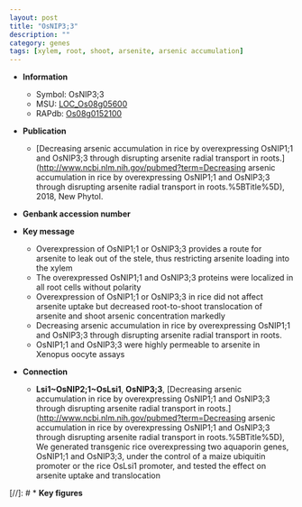 ```yaml
---
layout: post
title: "OsNIP3;3"
description: ""
category: genes
tags: [xylem, root, shoot, arsenite, arsenic accumulation]
---
```


* **Information**  
    + Symbol: OsNIP3;3  
    + MSU: [LOC_Os08g05600](http://rice.uga.edu/cgi-bin/ORF_infopage.cgi?orf=LOC_Os08g05600)  
    + RAPdb: [Os08g0152100](http://rapdb.dna.affrc.go.jp/viewer/gbrowse_details/irgsp1?name=Os08g0152100)  

* **Publication**  
    + [Decreasing arsenic accumulation in rice by overexpressing OsNIP1;1 and OsNIP3;3 through disrupting arsenite radial transport in roots.](http://www.ncbi.nlm.nih.gov/pubmed?term=Decreasing arsenic accumulation in rice by overexpressing OsNIP1;1 and OsNIP3;3 through disrupting arsenite radial transport in roots.%5BTitle%5D), 2018, New Phytol.

* **Genbank accession number**  

* **Key message**  
    + Overexpression of OsNIP1;1 or OsNIP3;3 provides a route for arsenite to leak out of the stele, thus restricting arsenite loading into the xylem
    + The overexpressed OsNIP1;1 and OsNIP3;3 proteins were localized in all root cells without polarity
    + Overexpression of OsNIP1;1 or OsNIP3;3 in rice did not affect arsenite uptake but decreased root-to-shoot translocation of arsenite and shoot arsenic concentration markedly
    + Decreasing arsenic accumulation in rice by overexpressing OsNIP1;1 and OsNIP3;3 through disrupting arsenite radial transport in roots.
    + OsNIP1;1 and OsNIP3;3 were highly permeable to arsenite in Xenopus oocyte assays

* **Connection**  
    + __Lsi1~OsNIP2;1~OsLsi1__, __OsNIP3;3__, [Decreasing arsenic accumulation in rice by overexpressing OsNIP1;1 and OsNIP3;3 through disrupting arsenite radial transport in roots.](http://www.ncbi.nlm.nih.gov/pubmed?term=Decreasing arsenic accumulation in rice by overexpressing OsNIP1;1 and OsNIP3;3 through disrupting arsenite radial transport in roots.%5BTitle%5D),  We generated transgenic rice overexpressing two aquaporin genes, OsNIP1;1 and OsNIP3;3, under the control of a maize ubiquitin promoter or the rice OsLsi1 promoter, and tested the effect on arsenite uptake and translocation

[//]: # * **Key figures**  


